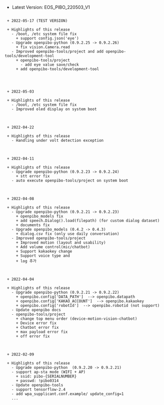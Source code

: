  * Latest Version: EOS_PIBO_220503_V1

<pre>
<code>
 + 2022-05-17 (TEST VERSION)

 + Highlights of this release
   - /boot, /etc system file fix
     + support config.json('eye')
   - Upgrade openpibo-python (0.9.2.25 -> 0.9.2.26)
     + fix vision.Camera.read
   - Improved openpibo-tools/project and add openpibo-tools/development-tool
     + openpibo-tools/project
       - add eye value save/check
     + add openpibo-tools/development-tool
     
</code>
</pre>

<pre>
<code>
 + 2022-05-03

 + Highlights of this release
   - /boot, /etc system file fix
   - Improved oled display on system boot
</code>
</pre>

<pre>
<code>
 + 2022-04-22

 + Highlights of this release
   - Handling under volt detection exception
</code>
</pre>

<pre>
<code>
 + 2022-04-11

 + Highlights of this release
   - Upgrade openpibo-python (0.9.2.23 -> 0.9.2.24)
     + stt error fix
   - auto execute openpibo-tools/project on system boot
</code>
</pre>

<pre>
<code>
 + 2022-04-08

 + Highlights of this release
   - Upgrade openpibo-python (0.9.2.21 -> 0.9.2.23)
     + openpibo_models fix
     + add speech.Dialog().load(filepath) (for custom dialog dataset)
     + documents fix
   - Upgrade openpibo_models (0.4.2 -> 0.4.3)
     + dialog.csv fix (only use daily conversation)
   - Improved openpibo-tools/project
     + Improved motion (layout and usability)
     + Add volume control(mic/chatbot)
     + Support kakaokey change 
     + Support voice type and 
     + log 추가
</code>
</pre>

<pre>
<code>
 + 2022-04-04

 + Highlights of this release
   - Upgrade openpibo-python (0.9.2.21 -> 0.9.2.22)
     + openpibo.config['DATA_PATH']  --> openpibo.datapath
     + openpibo.config['KAKAO_ACCOUNT']  --> openpibo.kakaokey
     + openpibo.config['robotId']  --> openpibo.robotid (not support)
   - Update openpibo docs
   - openpibo-tools/project
     + change top menu order (device-motion-vision-chatbot)
     + Device error fix
     + Chatbot error fix
     + max payload error fix
     + off error fix
</code>
</pre>

<pre>
<code>
 + 2022-02-09

 + Highlights of this release
   - Upgrade openpibo-python  (0.9.2.20 -> 0.9.2.21)
   - support ap-sta mode (WIFI + AP)
     + ssid: pibo-{SERIALNUMBER}
     + passwd: !pibo0314
   - Update openpibo-tools 
   - support tensorflow-2.4
   - add wpa_supplicant.conf.example/ update_config=1 
   ...
</code>
</pre>
